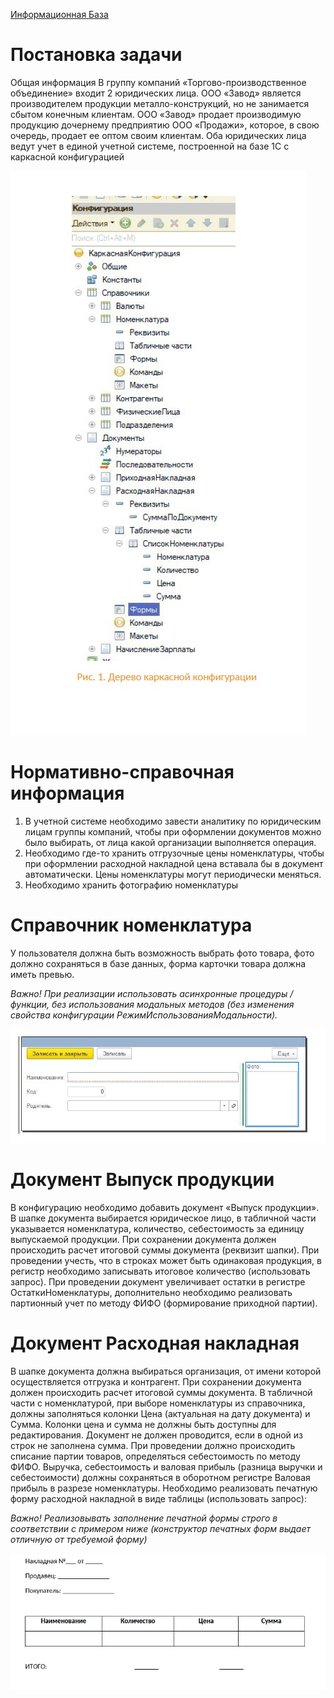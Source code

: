 [Информационная База](Test/Test.dt)

# Постановка задачи
Общая информация
В группу компаний «Торгово-производственное объединение» входит 2 юридических лица.
ООО «Завод» является производителем продукции металло-конструкций, но не занимается
сбытом конечным клиентам.
ООО «Завод» продает производимую продукцию дочернему предприятию ООО «Продажи»,
которое, в свою очередь, продает ее оптом своим клиентам.
Оба юридических лица ведут учет в единой учетной системе, построенной на базе 1С с
каркасной конфигурацией

![](https://github.com/TheArtemov/Portfolio/blob/main/Test/Img/Three.jpg)

# Нормативно-справочная информация
1. В учетной системе необходимо завести аналитику по юридическим лицам
группы компаний, чтобы при оформлении документов можно было выбирать,
от лица какой организации выполняется операция.
2. Необходимо где-то хранить отгрузочные цены номенклатуры, чтобы при
оформлении расходной накладной цена вставала бы в документ
автоматически. Цены номенклатуры могут периодически меняться.
3. Необходимо хранить фотографию номенклатуры
# Справочник номенклатура
У пользователя должна быть возможность выбрать фото товара, фото должно сохраняться в
базе данных, форма карточки товара должна иметь превью.

*Важно! При реализации использовать асинхронные процедуры / функции, без
использования модальных методов (без изменения свойства конфигурации
РежимИспользованияМодальности).*

![](https://github.com/TheArtemov/Portfolio/blob/main/Test/Img/Wind.jpg)

# Документ Выпуск продукции
В конфигурацию необходимо добавить документ «Выпуск продукции».
В шапке документа выбирается юридическое лицо, в табличной части указывается
номенклатура, количество, себестоимость за единицу выпускаемой продукции.
При сохранении документа должен происходить расчет итоговой суммы документа (реквизит
шапки).
При проведении учесть, что в строках может быть одинаковая продукция, в регистр
необходимо записывать итоговое количество (использовать запрос).
При проведении документ увеличивает остатки в регистре ОстаткиНоменклатуры,
дополнительно необходимо реализовать партионный учет по методу ФИФО (формирование
приходной партии).
# Документ Расходная накладная
В шапке документа должна выбираться организация, от имени которой осуществляется
отгрузка и контрагент.
При сохранении документа должен происходить расчет итоговой суммы документа.
В табличной части с номенклатурой, при выборе номенклатуры из справочника, должны
заполняться колонки Цена (актуальная на дату документа) и Сумма.
Колонки цена и сумма не должны быть доступны для редактирования. Документ не должен
проводится, если в одной из строк не заполнена сумма.
При проведении должно происходить списание партии товаров, определяться себестоимость
по методу ФИФО.
Выручка, себестоимость и валовая прибыль (разница выручки и себестоимости) должны
сохраняться в оборотном регистре Валовая прибыль в разрезе номенклатуры.
Необходимо реализовать печатную форму расходной накладной в виде таблицы
(использовать запрос):

*Важно! Реализовывать заполнение печатной формы строго в соответствии с
примером ниже (конструктор печатных форм выдает отличную от требуемой форму)*

![](https://github.com/TheArtemov/Portfolio/blob/main/Test/Img/Oder.jpg)
